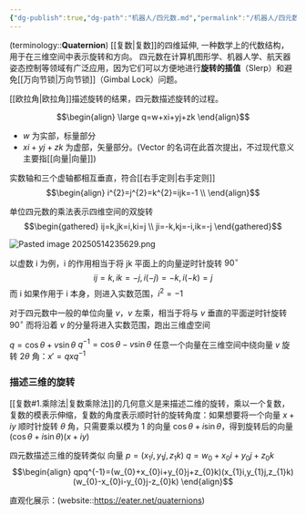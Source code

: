 ```yaml
---
{"dg-publish":true,"dg-path":"机器人/四元数.md","permalink":"/机器人/四元数/","dgPassFrontmatter":true,"noteIcon":"","created":"2024-10-13T10:02:57.000+08:00","updated":"2025-08-02T10:36:28.548+08:00"}
---
```



(terminology::**Quaternion**)
[[复数\|复数]]的四维延伸, 一种数学上的代数结构，用于在三维空间中表示旋转和方向。
四元数在计算机图形学、机器人学、航天器姿态控制等领域有广泛应用，因为它们可以方便地进行**旋转的插值**（Slerp）和避免[[万向节锁\|万向节锁]]（Gimbal Lock）问题。

[[欧拉角\|欧拉角]]描述旋转的结果，四元数描述旋转的过程。




$$\begin{align}
\large q=w+xi+yj+zk 
\end{align}$$
- $w$ 为实部，标量部分
- $xi+yj+zk$ 为虚部，矢量部分。(Vector 的名词在此首次提出，不过现代意义主要指[[向量\|向量]])


实数轴和三个虚轴都相互垂直，符合[[右手定则\|右手定则]]
$$\begin{align}
i^{2}=j^{2}=k^{2}=ijk=-1 \\
\end{align}$$



单位四元数的乘法表示四维空间的双旋转
$$\begin{gathered}
ij=k,jk=i,ki=j \\
ji=-k,kj=-i,ik=-j
\end{gathered}$$

![Pasted image 20250514235629.png](/img/user/Photo%20Resources/Pasted%20image%2020250514235629.png)

以虚数 i 为例，i 的作用相当于将 jk 平面上的向量逆时针旋转 $90^{\circ}$
$$ij=k,ik=-j,i(-j)=-k,i(-k)=j$$
而 i 如果作用于 i 本身，则进入实数范围，$i^{2}=-1$

对于四元数中一般的单位向量 $v$，$v$ 左乘，相当于将与 $v$ 垂直的平面逆时针旋转 $90^{\circ}$
而将沿着 $v$ 的分量将进入实数范围，跑出三维虚空间

$q=\cos\theta+v\sin\theta$
$q^{-1}=\cos\theta-v\sin\theta$
任意一个向量在三维空间中绕向量 $v$ 旋转 $2\theta$ 角：$x'=qxq^{-1}$


### 描述三维的旋转
[[复数#1.乘除法\|复数乘除法]]的几何意义是来描述二维的旋转，乘以一个复数，复数的模表示伸缩，复数的角度表示顺时针的旋转角度：如果想要将一个向量 $x+iy$ 顺时针旋转 $\theta$ 角，只需要乘以模为 1 的向量 $\cos\theta+i\sin\theta$，得到旋转后的向量 $(\cos\theta+i\sin\theta)(x+iy)$

四元数描述三维的旋转类似
向量 $p=(x_{1}i,y_{1}j,z_{1}k)$
$q=w_{0}+x_{0}i+y_{0}j+z_{0}k$
$$\begin{align}
qpq^{-1}=(w_{0}+x_{0}i+y_{0}j+z_{0}k)(x_{1}i,y_{1}j,z_{1}k)(w_{0}-x_{0}i-y_{0}j-z_{0}k)
\end{align}$$


直观化展示：(website::https://eater.net/quaternions)

